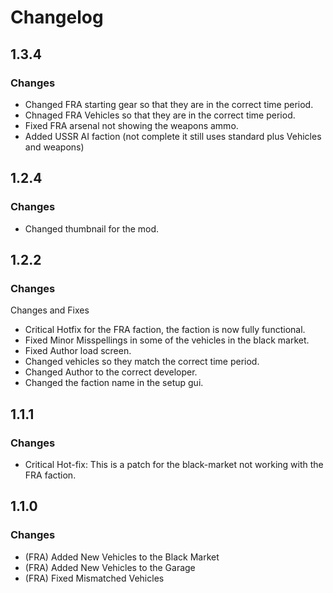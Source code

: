 # Changelog

## 1.3.4
### Changes
- Changed FRA starting gear so that they are in the correct time period.
- Chnaged FRA Vehicles so that they are in the correct time period.
- Fixed FRA arsenal not showing the weapons ammo.
- Added USSR AI faction (not complete it still uses standard plus Vehicles and weapons)

## 1.2.4
### Changes
- Changed thumbnail for the mod.

## 1.2.2
### Changes
Changes and Fixes
- Critical Hotfix for the FRA faction, the faction is now fully functional.
- Fixed Minor Misspellings in some of the vehicles in the black market.
- Fixed Author load screen.
- Changed vehicles so they match the correct time period.
- Changed Author to the correct developer.
- Changed the faction name in the setup gui.

## 1.1.1
### Changes
- Critical Hot-fix: This is a patch for the black-market not working with the FRA faction.

## 1.1.0
### Changes
- (FRA) Added New Vehicles to the Black Market
- (FRA) Added New Vehicles to the Garage
- (FRA) Fixed Mismatched Vehicles